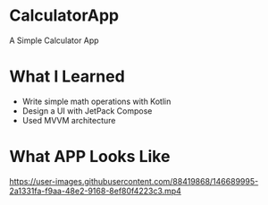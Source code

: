 # CalculatorApp

A Simple Calculator App

# What I Learned

* Write simple math operations with Kotlin
* Design a UI with JetPack Compose
* Used MVVM architecture

# What APP Looks Like
https://user-images.githubusercontent.com/88419868/146689995-2a1331fa-f9aa-48e2-9168-8ef80f4223c3.mp4


